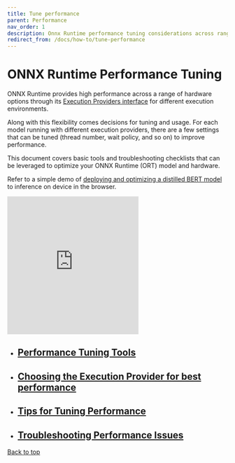 ```yaml
---
title: Tune performance
parent: Performance
nav_order: 1
description: Onnx Runtime performance tuning considerations across range of hardware, execution providers, and multi-programming languages. Onnx Runtime performance tuning tools, tips, faqs, troubleshooting checklist, and other design considerations are given.
redirect_from: /docs/how-to/tune-performance
---
```

<div class="container">

# ONNX Runtime Performance Tuning


ONNX Runtime provides high performance across a range of hardware options through its [Execution Providers interface](../execution-providers) for different execution environments.

Along with this flexibility comes decisions for tuning and usage. For each model running with different execution providers, there are a few settings that can be tuned (thread number, wait policy, and so on) to improve performance.

This document covers basic tools and troubleshooting checklists that can be leveraged to optimize your ONNX Runtime (ORT) model and hardware.

Refer to a simple demo of [deploying and optimizing a distilled BERT model](https://youtu.be/W_lUGPMW_Eg) to inference on device in the browser.



<iframe height="315" class="embed-responsive-item table-wrapper py px" src="https://www.youtube.com/embed/W_lUGPMW_Eg?rel=0" title="YouTube video player" frameborder="0" allow="accelerometer; autoplay; clipboard-write; encrypted-media; gyroscope; picture-in-picture" allowfullscreen=""></iframe>



- ## [Performance Tuning Tools](./performance-tuning-tools.md)
- ## [Choosing the Execution Provider for best performance](./performance-tuning-tools.md)

- ## [Tips for Tuning Performance](./performance-tuning-tools.md)
- ## [Troubleshooting Performance Issues](./performance-tuning-tools.md)



<p><a href="#" id="back-to-top">Back to top</a></p>

</div>